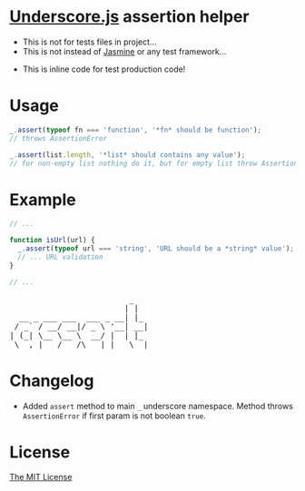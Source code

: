 [Underscore.js][1] assertion helper
==============================

- This is not for tests files in project...
- This is not instead of [Jasmine][2] or any test framework...
* This is inline code for test production code!

Usage
=====

```javascript
_.assert(typeof fn === 'function', '*fn* should be function');
// throws AssertionError

_.assert(list.length, '*list* should contains any value');
// for non-empty list nothing do it, but for empty list throw AssertionError
```

Example
=======
```javascript
// ...

function isUrl(url) {
  _.assert(typeof url === 'string', 'URL should be a *string* value');
  // ... URL validation
}

// ...
```

<pre>
                         _
                        | |
  __ _ ___ ___  ___ _ __| |_
 / _` / __/ __|/ _ \ '__| __|
| (_| \__ \__ \  __/ |  | |_
 \__,_|___/___/\___|_|   \__|
</pre>

Changelog
=========

- Added `assert` method to main `_` underscore namespace.
Method throws `AssertionError` if first param is not boolean `true`.

License
=======

[The MIT License][3]

[1]: http://underscorejs.org/
[2]: http://pivotal.github.io/jasmine/
[3]: https://github.com/piecioshka/underscore-assert/blob/master/LICENSE